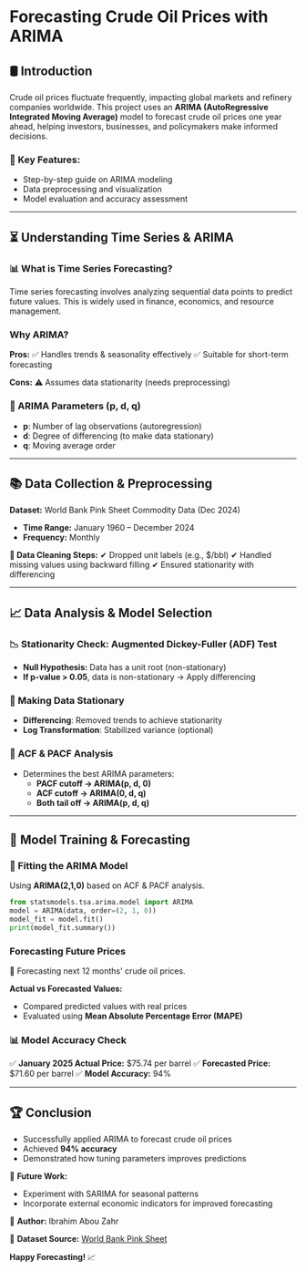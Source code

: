 # Forecasting Crude Oil Prices with ARIMA

## 🛢️ Introduction

Crude oil prices fluctuate frequently, impacting global markets and refinery companies worldwide. This project uses an **ARIMA (AutoRegressive Integrated Moving Average)** model to forecast crude oil prices one year ahead, helping investors, businesses, and policymakers make informed decisions.

### 📌 Key Features:

- Step-by-step guide on ARIMA modeling
- Data preprocessing and visualization
- Model evaluation and accuracy assessment

---

## ⏳ Understanding Time Series & ARIMA

### 📊 What is Time Series Forecasting?

Time series forecasting involves analyzing sequential data points to predict future values. This is widely used in finance, economics, and resource management.

### Why ARIMA?

**Pros:**
✅ Handles trends & seasonality effectively
✅ Suitable for short-term forecasting

**Cons:**
⚠️ Assumes data stationarity (needs preprocessing)

### 🔢 ARIMA Parameters (p, d, q)

- **p**: Number of lag observations (autoregression)
- **d**: Degree of differencing (to make data stationary)
- **q**: Moving average order

---

## 📚 Data Collection & Preprocessing

**Dataset:** World Bank Pink Sheet Commodity Data (Dec 2024)

- **Time Range:** January 1960 – December 2024
- **Frequency:** Monthly

**🧹 Data Cleaning Steps:**
✔ Dropped unit labels (e.g., $/bbl)
✔ Handled missing values using backward filling
✔ Ensured stationarity with differencing

---

## 📈 Data Analysis & Model Selection

### 📉 Stationarity Check: Augmented Dickey-Fuller (ADF) Test

- **Null Hypothesis:** Data has a unit root (non-stationary)
- **If p-value > 0.05**, data is non-stationary → Apply differencing

### 🔄 Making Data Stationary

- **Differencing**: Removed trends to achieve stationarity
- **Log Transformation**: Stabilized variance (optional)

### 📌 ACF & PACF Analysis

- Determines the best ARIMA parameters:
  - **PACF cutoff → ARIMA(p, d, 0)**
  - **ACF cutoff → ARIMA(0, d, q)**
  - **Both tail off → ARIMA(p, d, q)**

---

## 🚀 Model Training & Forecasting

### 🔧 Fitting the ARIMA Model

Using **ARIMA(2,1,0)** based on ACF & PACF analysis.

```python
from statsmodels.tsa.arima.model import ARIMA
model = ARIMA(data, order=(2, 1, 0))
model_fit = model.fit()
print(model_fit.summary())
```

### Forecasting Future Prices

📌 Forecasting next 12 months' crude oil prices.

**Actual vs Forecasted Values:**

- Compared predicted values with real prices
- Evaluated using **Mean Absolute Percentage Error (MAPE)**

### 📊 Model Accuracy Check

✅ **January 2025 Actual Price:** $75.74 per barrel
✅ **Forecasted Price:** $71.60 per barrel
✅ **Model Accuracy:** 94%

---

## 🏆 Conclusion

- Successfully applied ARIMA to forecast crude oil prices
- Achieved **94% accuracy**
- Demonstrated how tuning parameters improves predictions

🚀 **Future Work:**

- Experiment with SARIMA for seasonal patterns
- Incorporate external economic indicators for improved forecasting

📌 **Author:** Ibrahim Abou Zahr

📌 **Dataset Source:** [World Bank Pink Sheet](https://thedocs.worldbank.org/en/doc/5d903e848db1d1b83e0ec8f744e55570-0350012021/related/CMO-Pink-Sheet-December-2024.pdf)

**Happy Forecasting!** 📈
